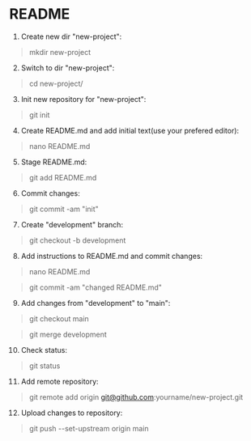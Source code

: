 # README

1. Create new dir "new-project":
> mkdir new-project
 
2. Switch to dir "new-project":
> cd new-project/

3. Init new repository for "new-project":
> git init

4. Create README.md and add initial text(use your prefered editor):
> nano README.md

5. Stage README.md:
> git add README.md

6. Commit changes:
> git commit -am "init"

7. Create "development" branch:
> git checkout -b development

8. Add instructions to README.md and commit changes:
> nano README.md

> git commit -am "changed README.md"

9. Add changes from "development" to "main":
> git checkout main

> git merge development

10. Check status:
> git status
 
11. Add remote repository:
> git remote add origin git@github.com:yourname/new-project.git

12. Upload changes to repository:
> git push --set-upstream origin main
